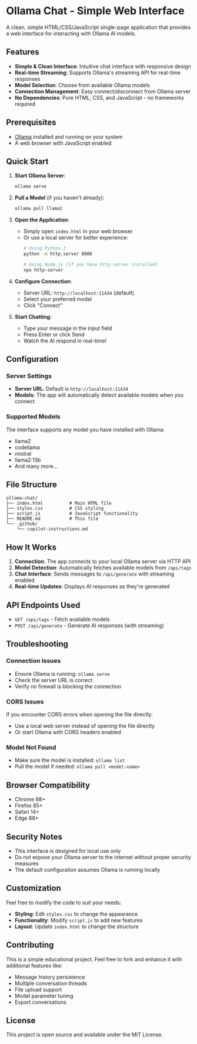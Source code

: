 # Ollama Chat - Simple Web Interface

A clean, simple HTML/CSS/JavaScript single-page application that provides a web interface for interacting with Ollama AI models.

## Features

- **Simple & Clean Interface**: Intuitive chat interface with responsive design
- **Real-time Streaming**: Supports Ollama's streaming API for real-time responses
- **Model Selection**: Choose from available Ollama models
- **Connection Management**: Easy connect/disconnect from Ollama server
- **No Dependencies**: Pure HTML, CSS, and JavaScript - no frameworks required

## Prerequisites

- [Ollama](https://ollama.ai/) installed and running on your system
- A web browser with JavaScript enabled

## Quick Start

1. **Start Ollama Server**:
   ```bash
   ollama serve
   ```

2. **Pull a Model** (if you haven't already):
   ```bash
   ollama pull llama2
   ```

3. **Open the Application**:
   - Simply open `index.html` in your web browser
   - Or use a local server for better experience:
     ```bash
     # Using Python 3
     python -m http.server 8000
     
     # Using Node.js (if you have http-server installed)
     npx http-server
     ```

4. **Configure Connection**:
   - Server URL: `http://localhost:11434` (default)
   - Select your preferred model
   - Click "Connect"

5. **Start Chatting**:
   - Type your message in the input field
   - Press Enter or click Send
   - Watch the AI respond in real-time!

## Configuration

### Server Settings
- **Server URL**: Default is `http://localhost:11434`
- **Models**: The app will automatically detect available models when you connect

### Supported Models
The interface supports any model you have installed with Ollama:
- llama2
- codellama
- mistral
- llama2:13b
- And many more...

## File Structure

```
ollama-chat/
├── index.html          # Main HTML file
├── styles.css          # CSS styling
├── script.js           # JavaScript functionality
├── README.md           # This file
└── .github/
    └── copilot-instructions.md
```

## How It Works

1. **Connection**: The app connects to your local Ollama server via HTTP API
2. **Model Detection**: Automatically fetches available models from `/api/tags`
3. **Chat Interface**: Sends messages to `/api/generate` with streaming enabled
4. **Real-time Updates**: Displays AI responses as they're generated

## API Endpoints Used

- `GET /api/tags` - Fetch available models
- `POST /api/generate` - Generate AI responses (with streaming)

## Troubleshooting

### Connection Issues
- Ensure Ollama is running: `ollama serve`
- Check the server URL is correct
- Verify no firewall is blocking the connection

### CORS Issues
If you encounter CORS errors when opening the file directly:
- Use a local web server instead of opening the file directly
- Or start Ollama with CORS headers enabled

### Model Not Found
- Make sure the model is installed: `ollama list`
- Pull the model if needed: `ollama pull <model-name>`

## Browser Compatibility

- Chrome 88+
- Firefox 85+
- Safari 14+
- Edge 88+

## Security Notes

- This interface is designed for local use only
- Do not expose your Ollama server to the internet without proper security measures
- The default configuration assumes Ollama is running locally

## Customization

Feel free to modify the code to suit your needs:
- **Styling**: Edit `styles.css` to change the appearance
- **Functionality**: Modify `script.js` to add new features
- **Layout**: Update `index.html` to change the structure

## Contributing

This is a simple educational project. Feel free to fork and enhance it with additional features like:
- Message history persistence
- Multiple conversation threads
- File upload support
- Model parameter tuning
- Export conversations

## License

This project is open source and available under the MIT License.
